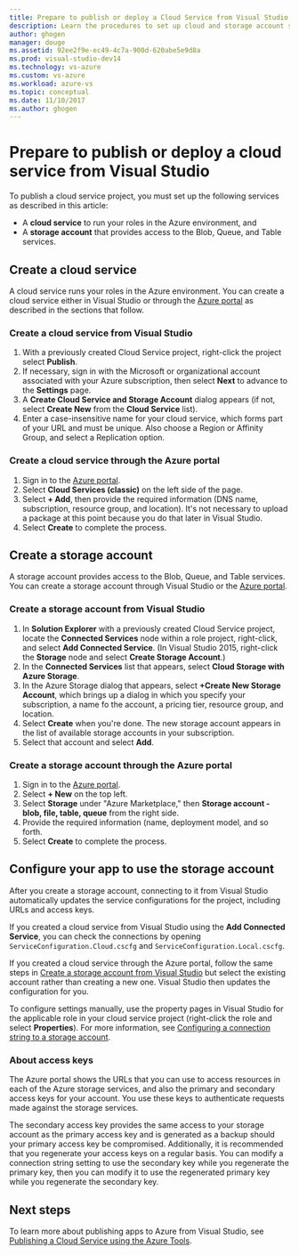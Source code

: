 ```yaml
---
title: Prepare to publish or deploy a Cloud Service from Visual Studio | Microsoft Docs
description: Learn the procedures to set up cloud and storage account services and configure your Azure application.
author: ghogen
manager: douge
ms.assetid: 92ee2f9e-ec49-4c7a-900d-620abe5e9d8a
ms.prod: visual-studio-dev14
ms.technology: vs-azure
ms.custom: vs-azure
ms.workload: azure-vs
ms.topic: conceptual
ms.date: 11/10/2017
ms.author: ghogen
---
```

# Prepare to publish or deploy a cloud service from Visual Studio

To publish a cloud service project, you must set up the following services as described in this article:

* A **cloud service** to run your roles in the Azure environment, and 
* A **storage account** that provides access to the Blob, Queue, and Table services.

## Create a cloud service

A cloud service runs your roles in the Azure environment. You can create a cloud service either in Visual Studio or through the [Azure portal](https://portal.azure.com/) as described in the sections that follow.

### Create a cloud service from Visual Studio

1. With a previously created Cloud Service project, right-click the project select **Publish**.
1. If necessary, sign in with the Microsoft or organizational account associated with your Azure subscription, then select **Next** to advance to the **Settings** page.
1. A **Create Cloud Service and Storage Account** dialog appears (if not, select **Create New** from the **Cloud Service** list).
1. Enter a case-insensitive name for your cloud service, which forms part of your URL and must be unique. Also choose a Region or Affinity Group, and select a Replication option.

### Create a cloud service through the Azure portal

1. Sign in to the [Azure portal](https://portal.azure.com/).
1. Select **Cloud Services (classic)** on the left side of the page.
1. Select **+ Add**, then provide the required information (DNS name, subscription, resource group, and location). It's not necessary to upload a package at this point because you do that later in Visual Studio.
1. Select **Create** to complete the process.

## Create a storage account

A storage account provides access to the Blob, Queue, and Table services. You can create a storage account through Visual Studio or the [Azure portal](https://portal.azure.com/).

### Create a storage account from Visual Studio

1. In **Solution Explorer** with a previously created Cloud Service project, locate the **Connected Services** node within a role project, right-click, and select **Add Connected Service**. (In Visual Studio 2015, right-click the **Storage** node and select **Create Storage Account**.)
1. In the **Connected Services** list that appears, select **Cloud Storage with Azure Storage**.
1. In the Azure Storage dialog that appears, select **+Create New Storage Account**, which brings up a dialog in which you specify your subscription, a name fo the account, a pricing tier, resource group, and location.
1. Select **Create** when you're done. The new storage account appears in the list of available storage accounts in your subscription.
1. Select that account and select **Add**.

### Create a storage account through the Azure portal

1. Sign in to the [Azure portal](https://portal.azure.com/).
1. Select **+ New** on the top left.
1. Select **Storage** under "Azure Marketplace," then **Storage account - blob, file, table, queue** from the right side.
1. Provide the required information (name, deployment model, and so forth.
1. Select **Create** to complete the process.

## Configure your app to use the storage account

After you create a storage account, connecting to it from Visual Studio automatically updates the service configurations for the project, including URLs and access keys.

If you created a cloud service from Visual Studio using the **Add Connected Service**, you can check the connections by opening `ServiceConfiguration.Cloud.cscfg` and `ServiceConfiguration.Local.cscfg`.

If you created a cloud service through the Azure portal, follow the same steps in [Create a storage account from Visual Studio](#create-a-storage-account-from-visual-studio) but select the existing account rather than creating a new one. Visual Studio then updates the configuration for you.

To configure settings manually, use the property pages in Visual Studio for the applicable role in your cloud service project (right-click the role and select **Properties**). For more information, see [Configuring a connection string to a storage account](vs-azure-tools-multiple-services-project-configurations.md#configuring-a-connection-string-to-a-storage-account).

### About access keys

The Azure portal shows the URLs that you can use to access resources in each of the Azure storage services, and also the primary and secondary access keys for your account. You use these keys to authenticate requests made against the storage services.

The secondary access key provides the same access to your storage account as the primary access key and is generated as a backup should your primary access key be compromised. Additionally, it is recommended that you regenerate your access keys on a regular basis. You can modify a connection string setting to use the secondary key while you regenerate the primary key, then you can modify it to use the regenerated primary key while you regenerate the secondary key.

## Next steps

To learn more about publishing apps to Azure from Visual Studio, see [Publishing a Cloud Service using the Azure Tools](vs-azure-tools-publishing-a-cloud-service.md).
